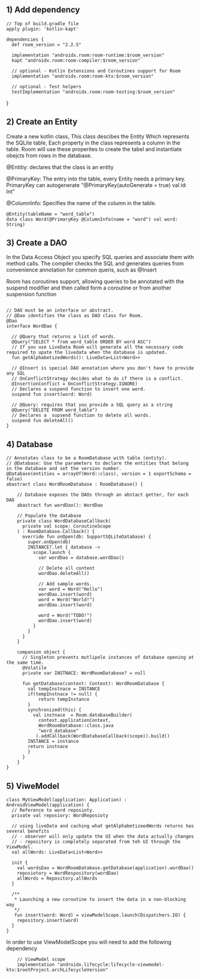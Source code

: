 
## 1) Add dependency
```
// Top of build.gradle file
apply plugin: 'kotlin-kapt'

dependencies {
  def room_version = "2.2.5"

  implementation "androidx.room:room-runtime:$room_version"
  kapt "androidx.room:room-compiler:$room_version"

  // optional - Kotlin Extensions and Coroutines support for Room
  implementation "androidx.room:room-ktx:$room_version"

  // optional - Test helpers
  testImplementation "androidx.room:room-testing:$room_version"
```
}

## 2) Create an Entity
Create a new kotlin class, This class descibes the Entity Which represents the SQLite table, Each property in the class represents a column in the table. Room will use these properites to create the tabel and instantiate obejcts from rows in the database. 


@Entitiy: declares that the class is an entity

@PrimaryKey: The entry into the table, every Entity needs a primary key. 
PrimaryKey can autogenerate "@PrimaryKey(autoGenerate = true) val id: Int"

@ColumnInfo: Specifies the name of the column in the table.
```
@Entity(tableName = "word_table")
data class Word(@PrimaryKey @ColumnInfo(name = "word") val word: String)
```

## 3) Create a DAO
In the Data Access Object you specify SQL queries and associate them with method calls. The compiler checks the SQL and generates queries from convenience annotation for common queris, such as @Insert

Room has coroutines support, allowing queries to be annotated with the suspend modifier and then called form a coroutine or from another suspension function


```

// DAO must be an interface or abstract.
// @Dao identifies the class as DAO class for Room.
@Dao
interface WordDao {
  
  // @Query that returns a list of words. 
  @Query("SELECT * from word_table ORDER BY word ASC")
  // If you use LiveData Room will generate all the necessary code required to upate the livedata when the database is updated. 
  fun getAlphabetizedWords(): LiveData<List<Word>>
  
  // @Insert is special DAO annotation where you don't have to provide any SQL
  // OnConflictStrategy decides what to do if there is a conflict. 
  @Insert(onConflict = OnConflictStrategy.IGNORE)
  // Declares a suspend function to insert one word. 
  suspend fun insert(word: Word)
  
  // @Query: requires that you provide a SQL query as a string
  @Query("DELETE FROM word_table")
  // Declares a  supsend function to delete all words. 
  suspend fun deleteAll()
}

```

## 4) Database
```
// Annotates class to be a RoomDatabase with table (entity).
// @Database: Use the parameters to declare the entities that belong in the database and set the version number. 
@Database(entities = arrayOf(Word::class), version = 1 exportSchema = false)
abastract class WordRoomDatabase : RoomDatabase() {

    // Database exposes the DAOs through an abstact getter, for each DAO
    abastract fun wordDao(): WordDao
    
    // Populate the database
    private class WordDatabaseCallback(
      private val scope: CoroutineScope
    ) : RoomDatabase.Callback() {
      override fun onOpen(db: SupportSQLiteDatabase) {
        super.onOpen(db)
        INSTANCE?.let { database -> 
          scope.launch {
            var wordDao = database.wordDao()
            
            // Delete all content
            wordDao.deleteAll()
            
            // Add sample words.
            var word = Word("Hello")
            wordDao.insert(word)
            word = Word("World!")
            wordDao.insert(word)

            word = Word("TODO!")
            wordDao.insert(word)
          }
        }
      }
    }
    
    companion object {
      // Singleton prevents mutlipele instances of database opening at the same time. 
      @Volatile
      private var INSTNACE: WordRoomDatabase? = null
      
      fun getDatabase(context: Context): WordRoomDatabase {
        val tempInstnace = INSTANCE
        if(tempInstnace != null) {
            return tempInstance
        }
        synchronized(this) {
          val instnace  = Room.databaseBuilder(
            context.applicationContext,
            WordRoomDatabase::class.java
            "word_database"
           ).addCallback(WordDatabaseCallback(scope)).build()
        INSTANCE = instance
        return instnace
        }
      }
    }
}
```

## 5) ViweModel
```
class MyViewModel(application: Application) : AndroidViewModel(application) {
  // Reference to word reposioty. 
  private val reposiory: WordReposioty
  
  // using liveData and caching what getAlphabetizeedWords returns has several benefits
  // - observer will only update the UI when the data actually changes
  // - repository is completely separated from teh UI through the ViewModel. 
  val allWords: LiveData<List<Word>>
  
  init {
    val wordsDao = WordRoomDatabase.getDatabase(application).wordDao()
    reposiotory = WordRespository(wordDao)
    allWords = Repository.allWords
  }
  
  /**
   * Launching a new coroutine to insert the data in a non-blocking way
   */
   fun insert(word: Word) = viewModelScope.launch(Dispatchers.IO) {
    repository.insert(word)
  }
}
```
In order to use ViewModelScope you will need to add the following dependency
```
    // ViewModel scope
    implementation "androidx.lifecycle:lifecycle-viewmodel-ktx:$rootProject.archLifecycleVersion"
```
